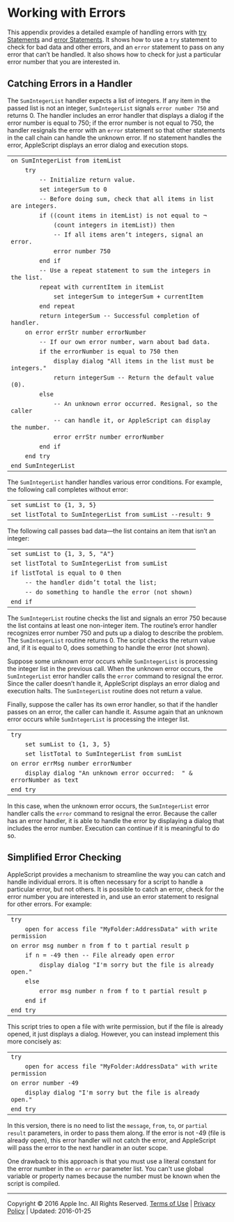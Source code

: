 # Working with Errors

This appendix provides a detailed example of handling errors with [try Statements](ASLR_control_statements.md#//apple_ref/doc/uid/TP40000983-CH6g-128973) and [error Statements](ASLR_control_statements.md#//apple_ref/doc/uid/TP40000983-CH6g-129657). It shows how to use a `try` statement to check for bad data and other errors, and an `error` statement to pass on any error that can’t be handled. It also shows how to check for just a particular error number that you are interested in.

## Catching Errors in a Handler

The `SumIntegerList` handler expects a list of integers. If any item in the passed list is not an integer, `SumIntegerList` signals `error number 750` and returns 0. The handler includes an error handler that displays a dialog if the error number is equal to 750; if the error number is not equal to 750, the handler resignals the error with an `error` statement so that other statements in the call chain can handle the unknown error. If no statement handles the error, AppleScript displays an error dialog and execution stops.

|  |
| --- |
| ``` on SumIntegerList from itemList ``` |
| ```     try ``` |
| ```         -- Initialize return value. ``` |
| ```         set integerSum to 0 ``` |
| ```         -- Before doing sum, check that all items in list are integers. ``` |
| ```         if ((count items in itemList) is not equal to ¬ ``` |
| ```             (count integers in itemList)) then ``` |
| ```             -- If all items aren’t integers, signal an error. ``` |
| ```             error number 750 ``` |
| ```         end if ``` |
| ```         -- Use a repeat statement to sum the integers in the list. ``` |
| ```         repeat with currentItem in itemList ``` |
| ```             set integerSum to integerSum + currentItem ``` |
| ```         end repeat ``` |
| ```         return integerSum -- Successful completion of handler. ``` |
| ```     on error errStr number errorNumber ``` |
| ```         -- If our own error number, warn about bad data. ``` |
| ```         if the errorNumber is equal to 750 then ``` |
| ```             display dialog "All items in the list must be integers." ``` |
| ```             return integerSum -- Return the default value (0). ``` |
| ```         else ``` |
| ```             -- An unknown error occurred. Resignal, so the caller ``` |
| ```             -- can handle it, or AppleScript can display the number. ``` |
| ```             error errStr number errorNumber ``` |
| ```         end if ``` |
| ```     end try ``` |
| ``` end SumIntegerList ``` |

The `SumIntegerList` handler handles various error conditions. For example, the following call completes without error:

|  |
| --- |
| ``` set sumList to {1, 3, 5} ``` |
| ``` set listTotal to SumIntegerList from sumList --result: 9 ``` |

The following call passes bad data—the list contains an item that isn’t an integer:

|  |
| --- |
| ``` set sumList to {1, 3, 5, "A"} ``` |
| ``` set listTotal to SumIntegerList from sumList ``` |
| ``` if listTotal is equal to 0 then ``` |
| ```     -- the handler didn’t total the list; ``` |
| ```     -- do something to handle the error (not shown) ``` |
| ``` end if ``` |

The `SumIntegerList` routine checks the list and signals an error 750 because the list contains at least one non-integer item. The routine’s error handler recognizes error number 750 and puts up a dialog to describe the problem. The `SumIntegerList` routine returns 0. The script checks the return value and, if it is equal to 0, does something to handle the error (not shown).

Suppose some unknown error occurs while `SumIntegerList` is processing the integer list in the previous call. When the unknown error occurs, the `SumIntegerList` error handler calls the `error` command to resignal the error. Since the caller doesn’t handle it, AppleScript displays an error dialog and execution halts. The `SumIntegerList` routine does not return a value.

Finally, suppose the caller has its own error handler, so that if the handler passes on an error, the caller can handle it. Assume again that an unknown error occurs while `SumIntegerList` is processing the integer list.

|  |
| --- |
| ``` try ``` |
| ```     set sumList to {1, 3, 5} ``` |
| ```     set listTotal to SumIntegerList from sumList ``` |
| ``` on error errMsg number errorNumber ``` |
| ```     display dialog "An unknown error occurred:  " & errorNumber as text ``` |
| ``` end try ``` |

In this case, when the unknown error occurs, the `SumIntegerList` error handler calls the `error` command to resignal the error. Because the caller has an error handler, it is able to handle the error by displaying a dialog that includes the error number. Execution can continue if it is meaningful to do so.

## Simplified Error Checking

AppleScript provides a mechanism to streamline the way you can catch and handle individual errors. It is often necessary for a script to handle a particular error, but not others. It is possible to catch an error, check for the error number you are interested in, and use an error statement to resignal for other errors. For example:

|  |
| --- |
| ``` try ``` |
| ```     open for access file "MyFolder:AddressData" with write permission ``` |
| ``` on error msg number n from f to t partial result p ``` |
| ```     if n = -49 then -- File already open error ``` |
| ```         display dialog "I'm sorry but the file is already open." ``` |
| ```     else ``` |
| ```         error msg number n from f to t partial result p ``` |
| ```     end if ``` |
| ``` end try ``` |

This script tries to open a file with write permission, but if the file is already opened, it just displays a dialog. However, you can instead implement this more concisely as:

|  |
| --- |
| ``` try ``` |
| ```     open for access file "MyFolder:AddressData" with write permission ``` |
| ``` on error number -49 ``` |
| ```     display dialog "I'm sorry but the file is already open." ``` |
| ``` end try ``` |

In this version, there is no need to list the `message`, `from`, `to`, or `partial result` parameters, in order to pass them along. If the error is not -49 (file <name> is already open), this error handler will not catch the error, and AppleScript will pass the error to the next handler in an outer scope.

One drawback to this approach is that you must use a literal constant for the error number in the `on error` parameter list. You can't use global variable or property names because the number must be known when the script is compiled.

  

---

Copyright © 2016 Apple Inc. All Rights Reserved. [Terms of Use](http://www.apple.com/legal/internet-services/terms/site.html) | [Privacy Policy](http://www.apple.com/privacy/) | Updated: 2016-01-25
